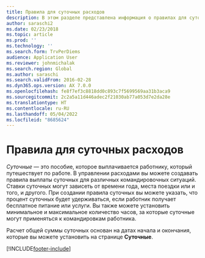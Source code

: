 ```yaml
---
title: Правила для суточных расходов
description: В этом разделе представлена информация о правилах для суточных.
author: saraschi2
ms.date: 02/23/2018
ms.topic: article
ms.prod: ''
ms.technology: ''
ms.search.form: TrvPerDiems
audience: Application User
ms.reviewer: johnmichalak
ms.search.region: Global
ms.author: saraschi
ms.search.validFrom: 2016-02-28
ms.dyn365.ops.version: AX 7.0.0
ms.openlocfilehash: fe8f7ef3c8818dd0c893c7f5699569aa31b3aca9
ms.sourcegitcommit: 2c2a5a11d446adec2f21030ab77a053d7e2da28e
ms.translationtype: HT
ms.contentlocale: ru-RU
ms.lasthandoff: 05/04/2022
ms.locfileid: "8685624"
---
```

# <a name="per-diem-rules"></a>Правила для суточных расходов

*Суточные* — это пособие, которое выплачивается работнику, который путешествует по работе. В управлении расходами вы можете создавать правила выплаты суточных для различных командировочных ситуаций. Ставки суточных могут зависеть от времени года, места поездки или и того, и другого. При создании правила суточных вы можете указать, что процент суточных будет удерживаться, если работник получает бесплатное питание или услуги. Вы также можете установить минимальное и максимальное количество часов, за которые суточные могут применяться к командировкам работника.

Расчет общей суммы суточных основан на датах начала и окончания, которые вы можете установить на странице **Суточные**.


[!INCLUDE[footer-include](../includes/footer-banner.md)]
